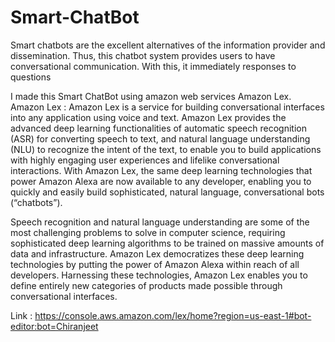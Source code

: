 # Smart-ChatBot

Smart chatbots are the excellent alternatives of the information provider and dissemination. Thus, this chatbot system provides users to have conversational communication. With this, it immediately responses to questions

I made this Smart ChatBot using amazon web services  Amazon Lex.
Amazon Lex : Amazon Lex is a service for building conversational interfaces into any application using voice and text. Amazon Lex provides the advanced deep learning functionalities of automatic speech recognition (ASR) for converting speech to text, and natural language understanding (NLU) to recognize the intent of the text, to enable you to build applications with highly engaging user experiences and lifelike conversational interactions. With Amazon Lex, the same deep learning technologies that power Amazon Alexa are now available to any developer, enabling you to quickly and easily build sophisticated, natural language, conversational bots (“chatbots”).

Speech recognition and natural language understanding are some of the most challenging problems to solve in computer science, requiring sophisticated deep learning algorithms to be trained on massive amounts of data and infrastructure. Amazon Lex democratizes these deep learning technologies by putting the power of Amazon Alexa within reach of all developers. Harnessing these technologies, Amazon Lex enables you to define entirely new categories of products made possible through conversational interfaces.


Link : https://console.aws.amazon.com/lex/home?region=us-east-1#bot-editor:bot=Chiranjeet

